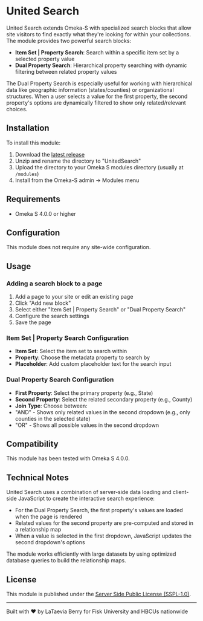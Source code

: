 # United Search

United Search extends Omeka-S with specialized search blocks that allow site visitors to find exactly what they're looking for within your collections. The module provides two powerful search blocks:

- **Item Set | Property Search**: Search within a specific item set by a selected property value
- **Dual Property Search**: Hierarchical property searching with dynamic filtering between related property values

The Dual Property Search is especially useful for working with hierarchical data like geographic information (states/counties) or organizational structures. When a user selects a value for the first property, the second property's options are dynamically filtered to show only related/relevant choices.

## Installation

To install this module:

1. Download the [latest release](https://github.com/Fisk-University/UnitedSearch/releases)
2. Unzip and rename the directory to "UnitedSearch"
3. Upload the directory to your Omeka S modules directory (usually at `/modules`)
4. Install from the Omeka-S admin → Modules menu

## Requirements

- Omeka S 4.0.0 or higher

## Configuration

This module does not require any site-wide configuration.

## Usage

### Adding a search block to a page

1. Add a page to your site or edit an existing page
2. Click "Add new block"
3. Select either "Item Set | Property Search" or "Dual Property Search"
4. Configure the search settings
5. Save the page

### Item Set | Property Search Configuration

- **Item Set**: Select the item set to search within
- **Property**: Choose the metadata property to search by
- **Placeholder**: Add custom placeholder text for the search input

### Dual Property Search Configuration

- **First Property**: Select the primary property (e.g., State)
- **Second Property**: Select the related secondary property (e.g., County)
- **Join Type**: Choose between:
 - "AND" - Shows only related values in the second dropdown (e.g., only counties in the selected state)
 - "OR" - Shows all possible values in the second dropdown

## Compatibility

This module has been tested with Omeka S 4.0.0.

## Technical Notes

United Search uses a combination of server-side data loading and client-side JavaScript to create the interactive search experience:

- For the Dual Property Search, the first property's values are loaded when the page is rendered
- Related values for the second property are pre-computed and stored in a relationship map
- When a value is selected in the first dropdown, JavaScript updates the second dropdown's options

The module works efficiently with large datasets by using optimized database queries to build the relationship maps.

## License

This module is published under the [Server Side Public License (SSPL-1.0)](https://www.mongodb.com/legal/licensing/server-side-public-license).

---

Built with ❤️ by LaTaevia Berry for Fisk University and HBCUs nationwide
